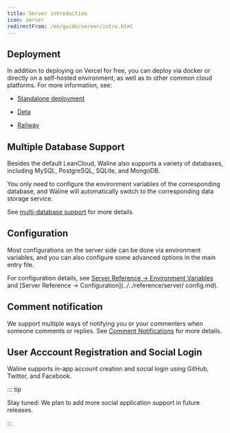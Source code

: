 ```yaml
---
title: Server introduction
icon: server
redirectFrom: /en/guide/server/intro.html
---
```


## Deployment

In addition to deploying on Vercel for free, you can deploy via docker or directly on a self-hosted environment, as well as to other common cloud platforms. For more information, see:

- [Standalone deployment](../deploy/vps.md)

- [Deta](../deploy/deta.md)

- [Railway](../deploy/railway.md)

## Multiple Database Support

Besides the default LeanCloud, Waline also supports a variety of databases, including MySQL, PostgreSQL, SQLite, and MongoDB.

You only need to configure the environment variables of the corresponding database, and Waline will automatically switch to the corresponding data storage service.

See [multi-database support](../database.md) for more details.

## Configuration

Most configurations on the server side can be done via environment variables, and you can also configure some advanced options in the main entry file.

For configuration details, see [Server Reference → Environment Variables](../../reference/server/env.md) and [Server Reference → Configuration](../../reference/server/ config.md).

## Comment notification

We support multiple ways of notifying you or your commenters when someone comments or replies. See [Comment Notifications](../features/notification.md) for more details.

## User Acccount Registration and Social Login 

Waline supports in-app account creation and social login using GitHub, Twitter, and Facebook.

::: tip

Stay tuned: We plan to add more social application support in future releases.

:::
